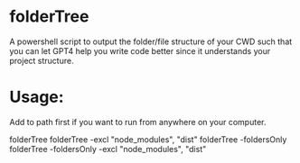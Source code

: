 # folderTree
A powershell script to output the folder/file structure of your CWD such that you can let GPT4 help you write code better since it understands your project structure.

# Usage:
Add to path first if you want to run from anywhere on your computer.

folderTree
folderTree -excl "node_modules", "dist"
folderTree -foldersOnly
folderTree -foldersOnly -excl "node_modules", "dist"